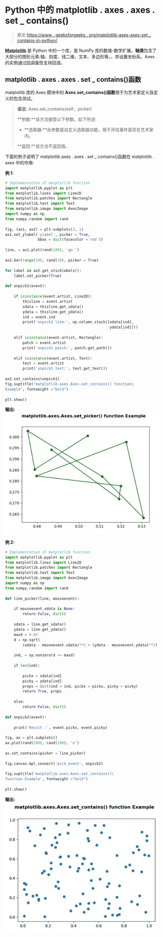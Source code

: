 # Python 中的 matplotlib . axes . axes . set _ contains()

> 原文:[https://www . geeksforgeeks . org/matplotlib-axes-axes-set _ contains-in-python/](https://www.geeksforgeeks.org/matplotlib-axes-axes-set_contains-in-python/)

**[Matplotlib](https://www.geeksforgeeks.org/python-introduction-matplotlib/)** 是 Python 中的一个库，是 NumPy 库的数值-数学扩展。**轴类**包含了大部分的图形元素:轴、刻度、线二维、文本、多边形等。，并设置坐标系。Axes 的实例通过回调属性支持回调。

## matplotlib . axes . axes . set _ contains()函数

matplotlib 库的 Axes 模块中的 **Axes.set_contains()函数**用于为艺术家定义自定义的包含测试。

> **语法:** Axes.set_contains(self，picker)
> 
> **参数:**该方法接受以下参数，如下所述:
> 
> *   **选取器:**此参数是自定义选取器功能，用于评估事件是否在艺术家内。
> 
> **返回:**该方法不返回值。

下面的例子说明了 matplotlib.axes . axes . set _ contains()函数在 matplotlib . axes 中的作用:

**例 1:**

```py
# Implementation of matplotlib function
import matplotlib.pyplot as plt
from matplotlib.lines import Line2D
from matplotlib.patches import Rectangle
from matplotlib.text import Text
from matplotlib.image import AxesImage
import numpy as np
from numpy.random import rand

fig, (ax1, ax2) = plt.subplots(2, 1)
ax1.set_ylabel('ylabel', picker = True,
               bbox = dict(facecolor ='red'))

line, = ax1.plot(rand(100), 'go-')

ax2.bar(range(10), rand(10), picker = True)

for label in ax2.get_xticklabels(): 
    label.set_picker(True)

def onpick1(event):

    if isinstance(event.artist, Line2D):
        thisline = event.artist
        xdata = thisline.get_xdata()
        ydata = thisline.get_ydata()
        ind = event.ind
        print('onpick1 line:', np.column_stack([xdata[ind],
                                                ydata[ind]]))

    elif isinstance(event.artist, Rectangle):
        patch = event.artist
        print('onpick1 patch:', patch.get_path())

    elif isinstance(event.artist, Text):
        text = event.artist
        print('onpick1 text:', text.get_text())

ax2.set_contains(onpick1)
fig.suptitle('matplotlib.axes.Axes.set_contains() function\
Example', fontweight ="bold")

plt.show()
```

**输出:**
![](img/b28325da4659213462f5f66ccd7a9c10.png)

**例 2:**

```py
# Implementation of matplotlib function
import matplotlib.pyplot as plt
from matplotlib.lines import Line2D
from matplotlib.patches import Rectangle
from matplotlib.text import Text
from matplotlib.image import AxesImage
import numpy as np
from numpy.random import rand

def line_picker(line, mouseevent):

    if mouseevent.xdata is None:
        return False, dict()

    xdata = line.get_xdata()
    ydata = line.get_ydata()
    maxd = 0.05
    d = np.sqrt(
        (xdata - mouseevent.xdata)**2 + (ydata - mouseevent.ydata)**2)

    ind, = np.nonzero(d <= maxd)

    if len(ind):

        pickx = xdata[ind]
        picky = ydata[ind]
        props = dict(ind = ind, pickx = pickx, picky = picky)
        return True, props

    else:
        return False, dict()

def onpick2(event):

    print('Result :', event.pickx, event.picky)

fig, ax = plt.subplots()
ax.plot(rand(100), rand(100), 'o')

ax.set_contains(picker = line_picker)

fig.canvas.mpl_connect('pick_event', onpick2)

fig.suptitle('matplotlib.axes.Axes.set_contains()\
function Example', fontweight ="bold")

plt.show()
```

**输出:**
![](img/d602dfbc9218f97f0506ce9d5c323699.png)